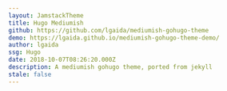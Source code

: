 ```yaml
---
layout: JamstackTheme
title: Hugo Mediumish
github: https://github.com/lgaida/mediumish-gohugo-theme
demo: https://lgaida.github.io/mediumish-gohugo-theme-demo/
author: lgaida
ssg: Hugo
date: 2018-10-07T08:26:20.000Z
description: A mediumish gohugo theme, ported from jekyll
stale: false
---
```

